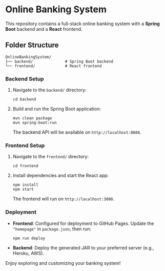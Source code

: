 # Online Banking System

This repository contains a full-stack online banking system with a **Spring Boot** backend and a **React** frontend.

## Folder Structure

```
OnlineBankingSystem/
├── backend/              # Spring Boot backend
└── frontend/             # React frontend
```

### Backend Setup

1. Navigate to the `backend/` directory:
   ```
   cd backend
   ```
2. Build and run the Spring Boot application:
   ```
   mvn clean package
   mvn spring-boot:run
   ```
   The backend API will be available on `http://localhost:8080`.

### Frontend Setup

1. Navigate to the `frontend/` directory:
   ```
   cd frontend
   ```
2. Install dependencies and start the React app:
   ```
   npm install
   npm start
   ```
   The frontend will run on `http://localhost:3000`.

### Deployment

- **Frontend**: Configured for deployment to GitHub Pages. Update the `"homepage"` in `package.json`, then run:
  ```
  npm run deploy
  ```
- **Backend**: Deploy the generated JAR to your preferred server (e.g., Heroku, AWS).

Enjoy exploring and customizing your banking system!

